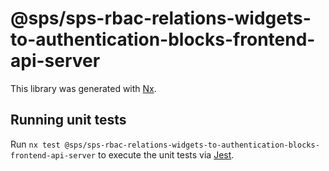 # @sps/sps-rbac-relations-widgets-to-authentication-blocks-frontend-api-server

This library was generated with [Nx](https://nx.dev).

## Running unit tests

Run `nx test @sps/sps-rbac-relations-widgets-to-authentication-blocks-frontend-api-server` to execute the unit tests via [Jest](https://jestjs.io).
